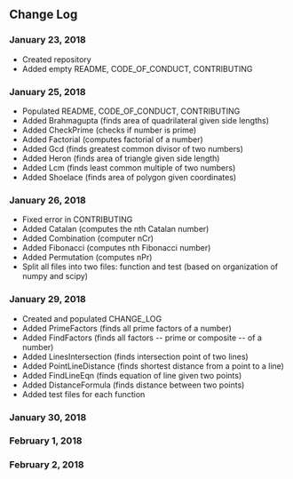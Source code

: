 ## Change Log

### January 23, 2018
* Created repository
* Added empty README, CODE_OF_CONDUCT, CONTRIBUTING

### January 25, 2018
* Populated README, CODE_OF_CONDUCT, CONTRIBUTING
* Added Brahmagupta (finds area of quadrilateral given side lengths)
* Added CheckPrime (checks if number is prime)
* Added Factorial (computes factorial of a number)
* Added Gcd (finds greatest common divisor of two numbers)
* Added Heron (finds area of triangle given side length)
* Added Lcm (finds least common multiple of two numbers)
* Added Shoelace (finds area of polygon given coordinates)

### January 26, 2018
* Fixed error in CONTRIBUTING
* Added Catalan (computes the nth Catalan number)
* Added Combination (computer nCr)
* Added Fibonacci (computes nth Fibonacci number)
* Added Permutation (computes nPr)
* Split all files into two files: function and test (based on organization of numpy and scipy)

### January 29, 2018
* Created and populated CHANGE_LOG
* Added PrimeFactors (finds all prime factors of a number)
* Added FindFactors (finds all factors -- prime or composite -- of a number)
* Added LinesIntersection (finds intersection point of two lines)
* Added PointLineDistance (finds shortest distance from a point to a line)
* Added FindLineEqn (finds equation of line given two points)
* Added DistanceFormula (finds distance between two points)
* Added test files for each function

### January 30, 2018

### February 1, 2018

### February 2, 2018

